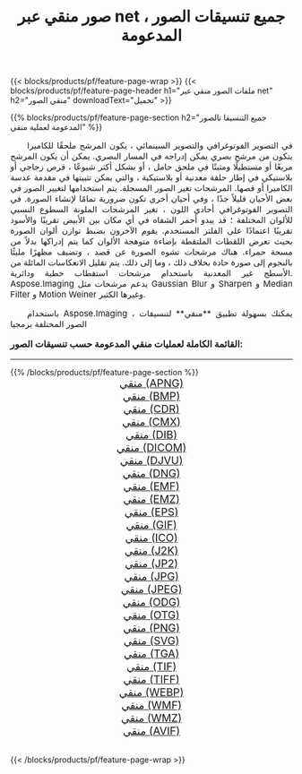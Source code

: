 ﻿---
title: صور منقي عبر net ، جميع تنسيقات الصور المدعومة 
weight: 3920
url: /ar/net/filter/ 
lang: ar
langdirlevel: 2
locales: zh-hans,ja,it,ru,de,es,fr,nl,id,lt,pl,pt,vi,tr,ko,zh-hant,ar,hi,th,sv,cs,uk,he
description: باستخدام Aspose.Imaging يمكنك بسهولة منقي الصور عبر net
---

{{< blocks/products/pf/feature-page-wrap >}}
{{< blocks/products/pf/feature-page-header h1="ملفات الصور منقي عبر net" h2="منقي الصور" downloadText="تحميل" >}}


{{% blocks/products/pf/feature-page-section  h2="جميع التنسيقا تالصور  المدعومة لعملية منقي" %}}
<p align="justify" style="text-indent:2em;font-size:15px;">
في التصوير الفوتوغرافي والتصوير السينمائي ، يكون المرشح ملحقًا للكاميرا يتكون من مرشح بصري يمكن إدراجه في المسار البصري. يمكن أن يكون المرشح مربعًا أو مستطيلًا ومثبتًا في ملحق حامل ، أو بشكل أكثر شيوعًا ، قرص زجاجي أو بلاستيكي في إطار حلقة معدنية أو بلاستيكية ، والتي يمكن تثبيتها في مقدمة عدسة الكاميرا أو قصها. المرشحات تغير الصور المسجلة. يتم استخدامها لتغيير الصور في بعض الأحيان قليلاً جدًا ، وفي أحيان أخرى تكون ضرورية تمامًا لإنشاء الصورة. في التصوير الفوتوغرافي أحادي اللون ، تغير المرشحات الملونة السطوع النسبي للألوان المختلفة ؛ قد يبدو أحمر الشفاه في أي مكان بين الأبيض تقريبًا والأسود تقريبًا اعتمادًا على الفلتر المستخدم. يقوم الآخرون بضبط توازن ألوان الصورة بحيث تعرض اللقطات الملتقطة بإضاءة متوهجة الألوان كما يتم إدراكها بدلاً من مسحة حمراء. هناك مرشحات تشوه الصورة عن قصد ، وتضيف مظهرًا مليئًا بالنجوم إلى صورة حادة بخلاف ذلك ، وما إلى ذلك. يتم تقليل الانعكاسات المائلة من الأسطح غير المعدنية باستخدام مرشحات استقطاب خطية ودائرية. Aspose.Imaging يدعم مرشحات مثل Gaussian Blur و Sharpen و Median Filter و Motion Weiner وغيرها الكثير.
</p>
<p align="justify" style="text-indent:2em;font-size:15px;">
باستخدام Aspose.Imaging ، يمكنك بسهولة تطبيق **منقي** لتنسيقات الصور المختلفة برمجيا
</p>
<h3 style="margin-top:16px;">
القائمة الكاملة لعمليات منقي المدعومة حسب تنسيقات الصور:
</h3>
<hr/>
{{% /blocks/products/pf/feature-page-section %}}
<div class="container-fluid productfamilypage bg-gray">
    <div class="convertypes bg-gray agp-content section">
        <div class="container">
		<div class="row other-converters" style="gap: 10px;font-size: 19px;text-align:center;">
		    <div class='col-md-3 other-converter remove-lp remove-rp'><a href="/imaging/ar/net/filter/apng/" style="padding:15px;">منقي (APNG)</a></div><div class='col-md-3 other-converter remove-lp remove-rp'><a href="/imaging/ar/net/filter/bmp/" style="padding:15px;">منقي (BMP)</a></div><div class='col-md-3 other-converter remove-lp remove-rp'><a href="/imaging/ar/net/filter/cdr/" style="padding:15px;">منقي (CDR)</a></div><div class='col-md-3 other-converter remove-lp remove-rp'><a href="/imaging/ar/net/filter/cmx/" style="padding:15px;">منقي (CMX)</a></div><div class='col-md-3 other-converter remove-lp remove-rp'><a href="/imaging/ar/net/filter/dib/" style="padding:15px;">منقي (DIB)</a></div><div class='col-md-3 other-converter remove-lp remove-rp'><a href="/imaging/ar/net/filter/dicom/" style="padding:15px;">منقي (DICOM)</a></div><div class='col-md-3 other-converter remove-lp remove-rp'><a href="/imaging/ar/net/filter/djvu/" style="padding:15px;">منقي (DJVU)</a></div><div class='col-md-3 other-converter remove-lp remove-rp'><a href="/imaging/ar/net/filter/dng/" style="padding:15px;">منقي (DNG)</a></div><div class='col-md-3 other-converter remove-lp remove-rp'><a href="/imaging/ar/net/filter/emf/" style="padding:15px;">منقي (EMF)</a></div><div class='col-md-3 other-converter remove-lp remove-rp'><a href="/imaging/ar/net/filter/emz/" style="padding:15px;">منقي (EMZ)</a></div><div class='col-md-3 other-converter remove-lp remove-rp'><a href="/imaging/ar/net/filter/eps/" style="padding:15px;">منقي (EPS)</a></div><div class='col-md-3 other-converter remove-lp remove-rp'><a href="/imaging/ar/net/filter/gif/" style="padding:15px;">منقي (GIF)</a></div><div class='col-md-3 other-converter remove-lp remove-rp'><a href="/imaging/ar/net/filter/ico/" style="padding:15px;">منقي (ICO)</a></div><div class='col-md-3 other-converter remove-lp remove-rp'><a href="/imaging/ar/net/filter/j2k/" style="padding:15px;">منقي (J2K)</a></div><div class='col-md-3 other-converter remove-lp remove-rp'><a href="/imaging/ar/net/filter/jp2/" style="padding:15px;">منقي (JP2)</a></div><div class='col-md-3 other-converter remove-lp remove-rp'><a href="/imaging/ar/net/filter/jpg/" style="padding:15px;">منقي (JPG)</a></div><div class='col-md-3 other-converter remove-lp remove-rp'><a href="/imaging/ar/net/filter/jpeg/" style="padding:15px;">منقي (JPEG)</a></div><div class='col-md-3 other-converter remove-lp remove-rp'><a href="/imaging/ar/net/filter/odg/" style="padding:15px;">منقي (ODG)</a></div><div class='col-md-3 other-converter remove-lp remove-rp'><a href="/imaging/ar/net/filter/otg/" style="padding:15px;">منقي (OTG)</a></div><div class='col-md-3 other-converter remove-lp remove-rp'><a href="/imaging/ar/net/filter/png/" style="padding:15px;">منقي (PNG)</a></div><div class='col-md-3 other-converter remove-lp remove-rp'><a href="/imaging/ar/net/filter/svg/" style="padding:15px;">منقي (SVG)</a></div><div class='col-md-3 other-converter remove-lp remove-rp'><a href="/imaging/ar/net/filter/tga/" style="padding:15px;">منقي (TGA)</a></div><div class='col-md-3 other-converter remove-lp remove-rp'><a href="/imaging/ar/net/filter/tif/" style="padding:15px;">منقي (TIF)</a></div><div class='col-md-3 other-converter remove-lp remove-rp'><a href="/imaging/ar/net/filter/tiff/" style="padding:15px;">منقي (TIFF)</a></div><div class='col-md-3 other-converter remove-lp remove-rp'><a href="/imaging/ar/net/filter/webp/" style="padding:15px;">منقي (WEBP)</a></div><div class='col-md-3 other-converter remove-lp remove-rp'><a href="/imaging/ar/net/filter/wmf/" style="padding:15px;">منقي (WMF)</a></div><div class='col-md-3 other-converter remove-lp remove-rp'><a href="/imaging/ar/net/filter/wmz/" style="padding:15px;">منقي (WMZ)</a></div><div class='col-md-3 other-converter remove-lp remove-rp'><a href="/imaging/ar/net/filter/avif/" style="padding:15px;">منقي (AVIF)</a></div>
                </div>
        </div>
    </div>
</div>
<br/>

{{< /blocks/products/pf/feature-page-wrap >}}
